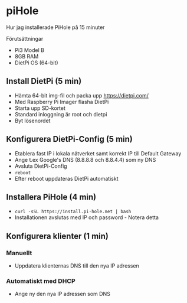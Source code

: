 # piHole

Hur jag installerade PiHole på 15 minuter

Förutsättningar
* Pi3 Model B
* 8GB RAM
* DietPi OS (64-bit)

## Install DietPi (5 min)

* Hämta 64-bit img-fil och packa upp https://dietpi.com/ 
* Med Raspberry Pi Imager flasha DietPi
* Starta upp SD-kortet
* Standard inloggning är root och dietpi
* Byt lösenordet  

## Konfigurera DietPi-Config (5 min)

* Etablera fast IP i lokala nätverket samt korrekt IP till Default Gateway
* Ange t.ex Google's DNS (8.8.8.8 och 8.8.4.4) som ny DNS 
* Avsluta DietPi-Config
* ```reboot```
* Efter reboot uppdateras DietPi automatiskt

## Installera PiHole (4 min)

* ```curl -sSL https://install.pi-hole.net | bash```
* Installationen avslutas med IP och password - Notera detta

## Konfigurera klienter (1 min)

### Manuellt

* Uppdatera klienternas DNS till den nya IP adressen

### Automatiskt med DHCP

* Ange ny den nya IP adressen som DNS
